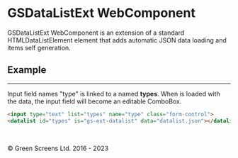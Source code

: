 # GSDataListExt WebComponent
 
GSDataListExt WebComponent is an extension of a standard HTMLDataListElement element that adds automatic JSON data loading and items self generation.
 
## Example
---
Input field names "type" is linked to a **<datalist>** named **types**. When **<datalist>** is loaded with the data, the input field will become an editable ComboBox.
 
```html
<input type="text" list="types" name="type" class="form-control">
<datalist id="types" is="gs-ext-datalist" data="datalist.json"></datalist>11
```
<br>

&copy; Green Screens Ltd. 2016 - 2023
